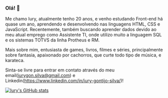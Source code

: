 ### Olá! 👋

Me chamo Iury, atualmente tenho 20 anos, e venho estudando Front-end há quase um ano, aprendendo e desenvolvendo nas linguagens HTML, CSS e JavaScript. Recentemente, também buscando aprender dados devido ao meu atual emprego como Assistente TI, onde utilizo muito a linguagem SQL e os sistemas TOTVS da linha Protheus e RM.

Mais sobre mim, entusiasta de games, livros, filmes e séries, principalmente sobre fantasia, apaixonado por cachorros, que curte todo tipo de música, e karateca.

Sinta-se livre para entrar em contato através do meu email(iurygon.silva@gmail.com) e Linkedin(https://www.linkedin.com/in/iury-gontijo-silva/)!

[![Iury's GitHub stats](https://github-readme-stats.vercel.app/api?username=iurygon)](https://github.com/anuraghazra/github-readme-stats)
